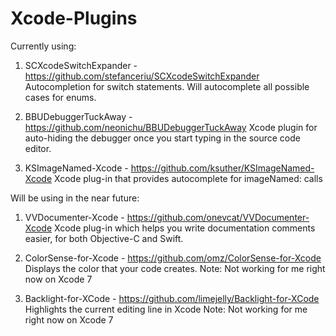 # Xcode-Plugins
Currently using:

1. SCXcodeSwitchExpander - https://github.com/stefanceriu/SCXcodeSwitchExpander
Autocompletion for switch statements. Will autocomplete all possible cases for enums.

2. BBUDebuggerTuckAway - https://github.com/neonichu/BBUDebuggerTuckAway
Xcode plugin for auto-hiding the debugger once you start typing in the source code editor.

3. KSImageNamed-Xcode - https://github.com/ksuther/KSImageNamed-Xcode
Xcode plug-in that provides autocomplete for imageNamed: calls

Will be using in the near future:

1. VVDocumenter-Xcode - https://github.com/onevcat/VVDocumenter-Xcode
Xcode plug-in which helps you write documentation comments easier, for both Objective-C and Swift.

2. ColorSense-for-Xcode - https://github.com/omz/ColorSense-for-Xcode
Displays the color that your code creates.
Note: Not working for me right now on Xcode 7

3. Backlight-for-XCode - https://github.com/limejelly/Backlight-for-XCode
Highlights the current editing line in Xcode 
Note: Not working for me right now on Xcode 7
